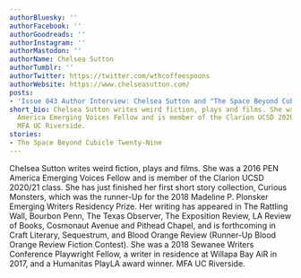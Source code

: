 ```yaml
---
authorBluesky: ''
authorFacebook: ''
authorGoodreads: ''
authorInstagram: ''
authorMastodon: ''
authorName: Chelsea Sutton
authorTumblr: ''
authorTwitter: https://twitter.com/wthcoffeespoons
authorWebsite: https://www.chelseasutton.com/
posts:
- 'Issue 043 Author Interview: Chelsea Sutton and "The Space Beyond Cubicle Twenty-Nine"'
short_bio: Chelsea Sutton writes weird fiction, plays and films. She was a 2016 PEN
  America Emerging Voices Fellow and is member of the Clarion UCSD 2020/21 class.
  MFA UC Riverside.
stories:
- The Space Beyond Cubicle Twenty-Nine
---
```


Chelsea Sutton writes weird fiction, plays and films. She was a 2016 PEN America Emerging Voices Fellow and is member of the Clarion UCSD 2020/21 class. She has just finished her first short story collection, Curious Monsters, which was the runner-Up for the 2018 Madeline P. Plonsker Emerging Writers Residency Prize. Her writing has appeared in The Rattling Wall, Bourbon Penn, The Texas Observer, The Exposition Review, LA Review of Books, Cosmonaut Avenue and Pithead Chapel, and is forthcoming in Craft Literary, Sequestrum, and Blood Orange Review (Runner-Up Blood Orange Review Fiction Contest). She was a 2018 Sewanee Writers Conference Playwright Fellow, a writer in residence at Willapa Bay AiR in 2017, and a Humanitas PlayLA award winner. MFA UC Riverside.